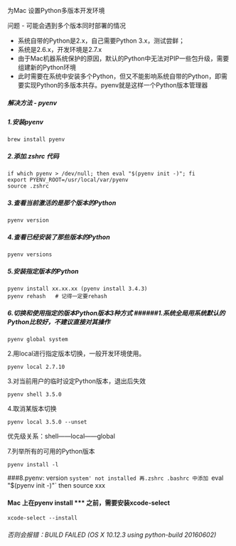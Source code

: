 为Mac 设置Python多版本开发环境

问题 - 可能会遇到多个版本同时部署的情况

- 系统自带的Python是2.x，自己需要Python 3.x，测试尝鲜；
- 系统是2.6.x，开发环境是2.7.x
- 由于Mac机器系统保护的原因，默认的Python中无法对PIP一些包升级，需要组建新的Python环境
- 此时需要在系统中安装多个Python，但又不能影响系统自带的Python，即需要实现Python的多版本共存。pyenv就是这样一个Python版本管理器

##### 解决方法 - **pyenv** 

##### 1.安装pyenv

```
brew install pyenv

```

##### 2.添加.zshrc 代码

```
if which pyenv > /dev/null; then eval "$(pyenv init -)"; fi
export PYENV_ROOT=/usr/local/var/pyenv
source .zshrc

```

##### 3.查看当前激活的是那个版本的Python

```
pyenv version

```

##### 4.查看已经安装了那些版本的Python

```
pyenv versions

```

##### 5.安装指定版本的Python

```
pyenv install xx.xx.xx (pyenv install 3.4.3)
pyenv rehash   # 记得一定要rehash

```

##### 6.切换和使用指定的版本Python版本3种方式 ######1.系统全局用系统默认的Python比较好，不建议直接对其操作

```
pyenv global system

```

2.用local进行指定版本切换，一般开发环境使用。

```
pyenv local 2.7.10

```

3.对当前用户的临时设定Python版本，退出后失效

```
pyenv shell 3.5.0

```

4.取消某版本切换

```
pyenv local 3.5.0 --unset

```

优先级关系：shell——local——global

7.列举所有的可用的Python版本

```
pyenv install -l

```

\###8.pyenv: version `system' not installed 再.zshrc .bashrc 中添加 `eval "$(pyenv init -)"` then source xxx





#### Mac 上在pyenv install *** 之前，需要安装xcode-select

`xcode-select --install`

###### 否则会报错：BUILD FAILED (OS X 10.12.3 using python-build 20160602)